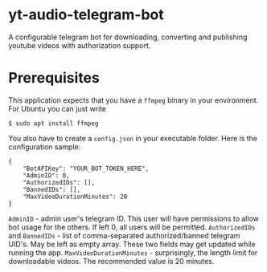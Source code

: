 # yt-audio-telegram-bot

A configurable telegram bot for downloading, converting and publishing youtube videos with authorization support.

# Prerequisites

This application expects that you have a `ffmpeg` binary in your environment. For Ubuntu you can just write
```
$ sudo apt install ffmpeg
```
You also have to create a `config.json` in your executable folder. Here is the configuration sample:
```
{
    "BotAPIKey": "YOUR_BOT_TOKEN_HERE",
    "AdminID": 0, 
    "AuthorizedIDs": [],
    "BannedIDs": [],
    "MaxVideoDurationMinutes": 20
}
```
`AdminID` - admin user's telegram ID. This user will have permissions to allow bot usage for the others. If left 0, all users will be permitted.
`AuthorizedIDs` and `BannedIDs` - list of comma-separated authorized/banned telegram UID's. May be left as empty array. These two fields may get updated while running the app.
`MaxVideoDurationMinutes` - surprisingly, the length limit for downloadable videos. The recommended value is 20 minutes.